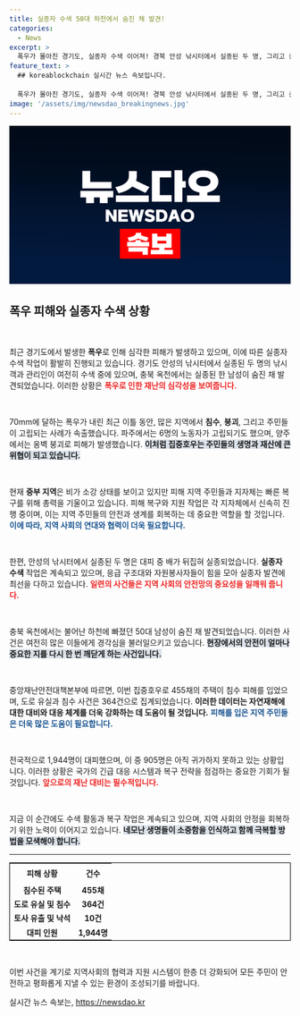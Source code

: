 ```yaml
---
title: 실종자 수색 50대 하천에서 숨진 채 발견!
categories:
  - News
excerpt: >
  폭우가 몰아친 경기도, 실종자 수색 이어져! 경북 안성 낚시터에서 실종된 두 명, 그리고 충북 옥천에서 숨진 채 발견된 남성. 온 나라가 자연재해로 몸살 앓는 가운데, 피해 복구는 막바지에 접어든 상황!
feature_text: >
  ## koreablockchain 실시간 뉴스 속보입니다.

  폭우가 몰아친 경기도, 실종자 수색 이어져! 경북 안성 낚시터에서 실종된 두 명, 그리고 충북 옥천에서 숨진 채 발견된 남성. 온 나라가 자연재해로 몸살 앓는 가운데, 피해 복구는 막바지에 접어든 상황!
image: '/assets/img/newsdao_breakingnews.jpg'
---
```


<p><img src="/assets/img/newsdao_breakingnews.jpg" alt="koreablockchain 속보" /></p>

<h2 data-ke-size="size26">폭우 피해와 실종자 수색 상황</h2>

<p data-ke-size="size16">&nbsp;</p>

<p>최근 경기도에서 발생한 <b>폭우</b>로 인해 심각한 피해가 발생하고 있으며, 이에 따른 실종자 수색 작업이 활발히 진행되고 있습니다. 경기도 안성의 낚시터에서 실종된 두 명의 낚시객과 관리인이 여전히 수색 중에 있으며, 충북 옥천에서는 실종된 한 남성이 숨진 채 발견되었습니다. 이러한 상황은 <b><span style="color: #ee2323;">폭우로 인한 재난의 심각성을 보여줍니다.</span></b> </p>

<p data-ke-size="size16">&nbsp;</p>

<p>70mm에 달하는 폭우가 내린 최근 이틀 동안, 많은 지역에서 <b>침수</b>, <b>붕괴</b>, 그리고 주민들이 고립되는 사례가 속출했습니다. 파주에서는 6명의 노동자가 고립되기도 했으며, 양주에서는 옹벽 붕괴로 피해가 발생했습니다. <b><span style="background-color: #21538527;">이처럼 집중호우는 주민들의 생명과 재산에 큰 위협이 되고 있습니다.</span></b> </p>

<p data-ke-size="size16">&nbsp;</p>

<p>현재 <b>중부 지역</b>은 비가 소강 상태를 보이고 있지만 피해 지역 주민들과 지자체는 빠른 복구를 위해 총력을 기울이고 있습니다. 피해 복구와 지원 작업은 각 지자체에서 신속히 진행 중이며, 이는 지역 주민들의 안전과 생계를 회복하는 데 중요한 역할을 할 것입니다. <b><span style="color: #1a5490;">이에 따라, 지역 사회의 연대와 협력이 더욱 필요합니다.</span></b> </p>

<p data-ke-size="size16">&nbsp;</p>

<p>한편, 안성의 낚시터에서 실종된 두 명은 대피 중 배가 뒤집혀 실종되었습니다. <b>실종자 수색</b> 작업은 계속되고 있으며, 응급 구조대와 자원봉사자들이 힘을 모아 실종자 발견에 최선을 다하고 있습니다. <b><span style="color: #ee2323;">일련의 사건들은 지역 사회의 안전망의 중요성을 일깨워 줍니다.</span></b></p>

<p data-ke-size="size16">&nbsp;</p>

<p>충북 옥천에서는 불어난 하천에 빠졌던 50대 남성이 숨진 채 발견되었습니다. 이러한 사건은 여전히 많은 이들에게 경각심을 불러일으키고 있습니다. <b><span style="background-color: #21538527;">현장에서의 안전이 얼마나 중요한 지를 다시 한 번 깨닫게 하는 사건입니다.</span></b>  </p>

<p data-ke-size="size16">&nbsp;</p>

<p>중앙재난안전대책본부에 따르면, 이번 집중호우로 455채의 주택이 침수 피해를 입었으며, 도로 유실과 침수 사건은 364건으로 집계되었습니다. <b>이러한 데이터는 자연재해에 대한 대비와 대응 체계를 더욱 강화하는 데 도움이 될 것입니다.</b> <b><span style="color: #1a5490;">피해를 입은 지역 주민들은 더욱 많은 도움이 필요합니다.</span></b> </p>

<p data-ke-size="size16">&nbsp;</p>

<p>전국적으로 1,944명이 대피했으며, 이 중 905명은 아직 귀가하지 못하고 있는 상황입니다. 이러한 상황은 국가의 긴급 대응 시스템과 복구 전략을 점검하는 중요한 기회가 될 것입니다. <b><span style="color: #ee2323;">앞으로의 재난 대비는 필수적입니다.</span></b></p>

<p data-ke-size="size16">&nbsp;</p>

<p>지금 이 순간에도 수색 활동과 복구 작업은 계속되고 있으며, 지역 사회의 안정을 회복하기 위한 노력이 이어지고 있습니다. <b><span style="background-color: #21538527;">네모난 생명들이 소중함을 인식하고 함께 극복할 방법을 모색해야 합니다.</span></b> </p>

<hr>

<table style="width: 100%; border: 1px solid black; border-collapse: collapse;">
  <tr>
    <td style="text-align: center; height: 30px;"><b>피해 상황</b></td>
    <td style="text-align: center; height: 30px;"><b>건수</b></td>
  </tr>
  <tr>
    <td style="text-align: center; height: 17px;"><b>침수된 주택</b></td>
    <td style="text-align: center; height: 17px;"><b>455채</b></td>
  </tr>
  <tr>
    <td style="text-align: center; height: 17px;"><b>도로 유실 및 침수</b></td>
    <td style="text-align: center; height: 17px;"><b>364건</b></td>
  </tr>
  <tr>
    <td style="text-align: center; height: 17px;"><b>토사 유출 및 낙석</b></td>
    <td style="text-align: center; height: 17px;"><b>10건</b></td>
  </tr>
  <tr>
    <td style="text-align: center; height: 17px;"><b>대피 인원</b></td>
    <td style="text-align: center; height: 17px;"><b>1,944명</b></td>
  </tr>
</table>

<p data-ke-size="size16">&nbsp;</p>

<p>이번 사건을 계기로 지역사회의 협력과 지원 시스템이 한층 더 강화되어 모든 주민이 안전하고 평화롭게 지낼 수 있는 환경이 조성되기를 바랍니다.</p>
실시간 뉴스 속보는, <a href="https://newsdao.kr" rel="dofollow">https://newsdao.kr</a>


